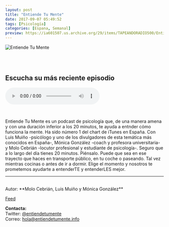 ```yaml
---
layout: post
title: "Entiende Tu Mente"
date: 2017-09-07 05:49:52
tags: [Psicología]
categories: [Espana, Semanal]
preview: https://ia601507.us.archive.org/29/items/TAPEANDORADIO500/Entiendetumente300px-EntiendeTuMente.jpg
---
```


![Entiende Tu Mente](https://ia601507.us.archive.org/29/items/TAPEANDORADIO500/Entiendetumente500px-EntiendeTuMente.jpg)

<br/>
<br/>

## Escucha su más reciente episodio

<!--reproductor-feed=http://feeds.feedburner.com/EntiendeTuMente-->
<!--reproductor-start-->
<audio id="audio" preload="auto" controls="" src="http://api.spreaker.com/download/episode/15677176/etm_63_el_duelo.mp3"></audio>
<!--reproductor-end-->

<br>

Entiende Tu Mente es un podcast de psicología que, de una manera amena y con una duración inferior a los 20 minutos, te ayuda a entnder cómo funciona la mente. Ha sido número 1 del chart de iTunes en España. Con Luis Muiño -psicólogo y uno de los divulgadores de esta temática más conocidos en España-, Mónica González -coach y profesora universitaria- y Molo Cebrián -locutor profesional y estudiante de psicología-. Seguro que a lo largo del día tienes 20 minutos. Piénsalo. Puede que sea en ese trayecto que haces en transporte público, en tu coche o paseando. Tal vez mientras cocinas o antes de ir a dormir. Elige el momento y nosotros te prometemos ayudarte a entenderTE y entenderLES mejor.

_ _ _


<br>
Autor: **Molo Cebrián, Luis Muiño y Mónica González**  

[Feed](http://feeds.feedburner.com/EntiendeTuMente)  



**Contacta:**  
Twitter: [@entiendetumente](https://twitter.com/ttps://twitter.com/entiendetumente)  
Correo: [hola@entiendetumente.info](mailto:hola@entiendetumente.info)  
